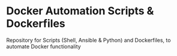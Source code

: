# Docker Automation Scripts & Dockerfiles
Repository for Scripts (Shell, Ansible & Python) and Dockerfiles, to automate Docker functionality
